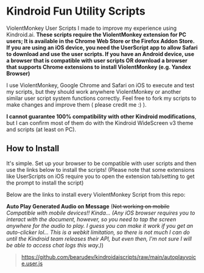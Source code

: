 # Kindroid Fun Utility Scripts
ViolentMonkey User Scripts I made to improve my experience using Kindroid.ai.
**These scripts require the ViolentMonkey extension for PC users; It is available in the Chrome Web Store or the Firefox Addon Store.**
**If you are using an iOS device, you need the UserScript app to allow Safari to download and use the user scripts. If you have an Android device, use a browser that is compatible with user scripts OR download a browser that supports Chrome extensions to install ViolentMonkey (e.g. Yandex Browser)**

I use ViolentMonkey, Google Chrome and Safari on iOS to execute and test my scripts, but they should work anywhere ViolentMonkey or another similar user script system functions correctly. Feel free to fork my scripts to make changes and improve them ( please credit me :) ). 

**I cannot guarantee 100% compatibility with other Kindroid modifications**, but I can confirm most of them do with the Kindroid WideScreen v3 theme and scripts (at least on PC).


## How to Install
It's simple. Set up your browser to be compatible with user scripts and then use the links below to install the scripts! (Please note that some extensions like UserScripts on iOS require you to open the extension tab/setting to get the prompt to install the script)

Below are the links to install every ViolentMonkey Script from this repo:

**Auto Play Generated Audio on Message** (~~Not working on mobile~~ *Compatible with mobile devices!! Kinda... (Any iOS browser requires you to interact with the document, however, so you need to tap the screen anywhere for the audio to play. I guess you can make it work if you get an auto-clicker lol... This is a webkit limitation, so there is not much I can do until the Kindroid team releases their API, but even then, I'm not sure I will be able to access chat logs this way.)*)
> https://github.com/bearudev/kindroidaiscripts/raw/main/autoplayvoice.user.js
